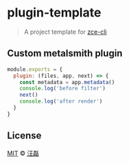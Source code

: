 # plugin-template

> A project template for [zce-cli](https://github.com/zce/zce-cli)

## Custom metalsmith plugin

```js
module.exports = {
  plugin: (files, app, next) => {
    const metadata = app.metadata()
    console.log('before filter')
    next()
    console.log('after render')
  }
}
```

## License

[MIT](LICENSE) &copy; [汪磊](https://zce.me)
